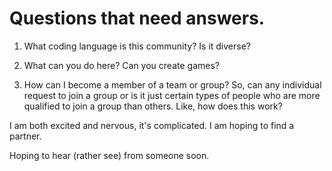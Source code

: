 # Questions that need answers. 

1. What coding language is this community? Is it diverse?

2. What can you do here? Can you create games? 

3. How can I become a member of a team or group? So, can any individual request to join a group or is it just certain types of people who are more qualified to join a group than others. Like, how does this work? 

I am both excited and nervous, it's complicated. I am hoping to find a partner.  

Hoping to hear (rather see) from someone soon.
